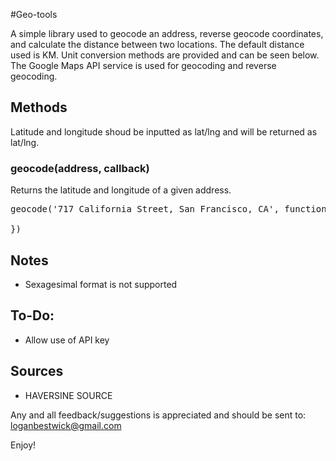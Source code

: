 #Geo-tools

A simple library used to geocode an address, reverse geocode coordinates, and calculate the distance between two locations. The default distance used is KM. Unit conversion methods are provided and can be seen below. The Google Maps API service is used for geocoding and reverse geocoding. 

<h2>Methods</h2>

Latitude and longitude shoud be inputted as lat/lng and will be returned as lat/lng.

<h3>geocode(address, callback)</h3>

Returns the latitude and longitude of a given address. 

<pre>
geocode('717 California Street, San Francisco, CA', function(coordinates){
	
})
</pre>

<h2>Notes</h2>
<ul>
	<li>Sexagesimal format is not supported</li>
</ul>

<h2>To-Do:</h2>
<ul>
	<li>Allow use of API key</li>
</ul>

<h2>Sources</h2>
<ul>
	<li>HAVERSINE SOURCE</li>
</ul>

Any and all feedback/suggestions is appreciated and should be sent to: [loganbestwick@gmail.com](mailto:loganbestwick@gmail.com)

Enjoy!